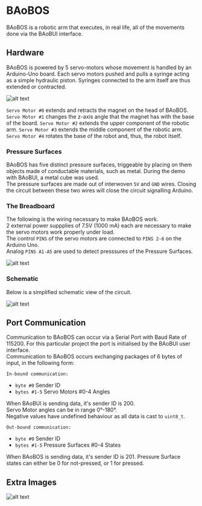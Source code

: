 # BAoBOS
BAoBOS is a robotic arm that executes, in real life, all of the movements done via the BAoBUI interface.

## Hardware
BAoBOS is powered by 5 servo-motors whose movement is handled by an Arduino-Uno board.
Each servo motors pushed and pulls a syringe acting as a simple hydraulic piston.
Syringes connected to the arm itself are thus extended or contracted.

![alt text](https://i.imgur.com/A8EGFUp.jpg "BAoBOS complete view")

`Servo Motor #0` extends and retracts the magnet on the head of BAoBOS.
`Servo Motor #1` changes the z-axis angle that the magnet has with the base of the board.
`Servo Motor #2` extends the upper component of the robotic arm.
`Servo Motor #3` extends the middle component of the robotic arm.
`Servo Motor #4` rotates the base of the robot and, thus, the robot itself.

### Pressure Surfaces
BAoBOS has five distinct pressure surfaces, triggeable by placing on them objects made of conductable materials, such as metal.
During the demo with BAoBUI, a metal cube was used.  
The pressure surfaces are made out of interwoven `5V` and `GND` wires. Closing the circuit between these two wires will close the circuit signalling Arduino.  

### The Breadboard
The following is the wiring necessary to make BAoBOS work.  
2 external power suppplies of 7.5V (1000 mA) each are necessary to make the servo motors work properly under load.  
The control `PINS` of the servo motors are connected to `PINS 2-6` on the Arduino Uno.  
Analog `PINS A1-A5` are used to detect presssures of the Pressure Surfaces.  

![alt text](https://i.imgur.com/ZLAfAbN.png "BAoBOS breadboard")

### Schematic
Below is a simplified schematic view of the circuit.

![alt text](https://i.imgur.com/88pF45s.png "BAoBOS schematic")

## Port Communication
Communication to BAoBOS can occur via a Serial Port with Baud Rate of 115200. For this particular project the port is initialised by the BAoBUI user interface.  
Communication to BAoBOS occurs exchanging packages of 6 bytes of input, in the following form:
  
`In-bound communication:` 
 * `byte #0` Sender ID  
 * `bytes #1-5` Servo Motors #0-4 Angles  
 
 When BAoBUI is sending data, it's sender ID is 200.  
 Servo Motor angles can be in range 0°-180°.  
 Negative values have undefined behaviour as all data is cast to `uint8_t`.  
   
 `Out-bound communication:` 
 * `byte #0` Sender ID  
 * `bytes #1-5` Pressure Surfaces #0-4 States  
 
 When BAoBOS is sending data, it's sender ID is 201.
 Pressure Surface states can either be 0 for not-pressed, or 1 for pressed.

## Extra Images

![alt text](https://i.imgur.com/jYU34C7.jpg "BAoBOS frontal view")

